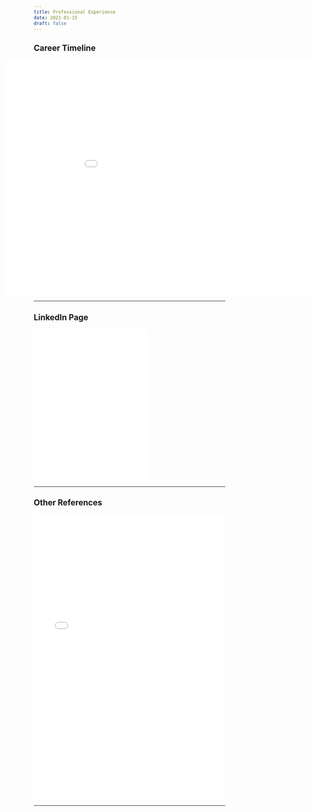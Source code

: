 ```yaml
---
title: Professional Experience
date: 2021-01-15
draft: false
---
```


<style>
    .career-container {
        position:relative;
        border:none; 
        width:100vw; 
        position:relative;
        left: -15%;
        right: -15%;
    }
    .career-box {
        height:auto;
        width:1020px;
        height:620px;
    }
    .border-box {
        border:1px black;
    }


</style>

## Career Timeline

<!-- Career timeline -->
<div class="career-container">
    <iframe class="career-box" src="../docs/career.html" frameborder="none"></iframe>
</div>

---

## LinkedIn Page

<!-- 
<script type="text/javascript" src="https://platform.linkedin.com/badges/js/profile.js" async defer></script>
<div
    class="LI-profile-badge"
    data-version="v1" 
    data-size="large" 
    data-locale="en_US" 
    data-type="vertical" 
    data-theme="light" 
    data-vanity="chrimaho"
>
    <a 
        class="LI-simple-link" 
        href='https://au.linkedin.com/in/chrimaho?trk=profile-badge'
    >
    </a>
</div>
-->

<!-- Direct link to LinkedIn page -->
<div style="border:1px black">
    <iframe src="../docs/linkedin.html" scrolling="no" style="width:300px; height:400px;" frameborder="none"></iframe>
</div>

---

## Other References

<!-- UTS reference on Facebook -->
<iframe src="../docs/facebook.html" scrolling="no" frameborder="none" style="width:500px;height:750px"></iframe>

---

